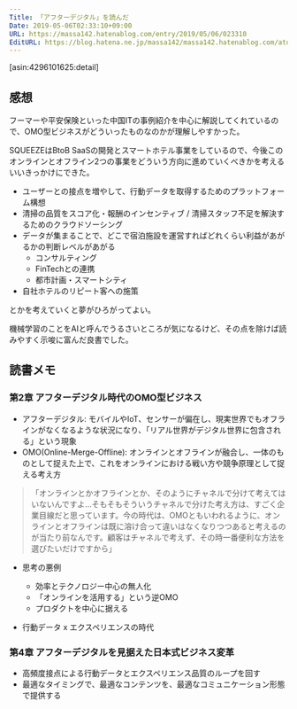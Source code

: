 ```yaml
---
Title: 「アフターデジタル」を読んだ
Date: 2019-05-06T02:33:10+09:00
URL: https://massa142.hatenablog.com/entry/2019/05/06/023310
EditURL: https://blog.hatena.ne.jp/massa142/massa142.hatenablog.com/atom/entry/17680117127114886133
---
```


[asin:4296101625:detail]

## 感想

フーマーや平安保険といった中国ITの事例紹介を中心に解説してくれているので、OMO型ビジネスがどういったものなのかが理解しやすかった。

SQUEEZEはBtoB SaaSの開発とスマートホテル事業をしているので、今後このオンラインとオフライン2つの事業をどういう方向に進めていくべきかを考えるいいきっかけにできた。

* ユーザーとの接点を増やして、行動データを取得するためのプラットフォーム構想
* 清掃の品質をスコア化・報酬のインセンティブ / 清掃スタッフ不足を解決するためのクラウドソーシング
* データが集まることで、どこで宿泊施設を運営すればどれくらい利益があがるかの判断レベルがあがる
  * コンサルティング
  * FinTechとの連携
  * 都市計画・スマートシティ
* 自社ホテルのリピート客への施策

とかを考えていくと夢がひろがってよい。

機械学習のことをAIと呼んでうるさいところが気になるけど、その点を除けば読みやすく示唆に富んだ良書でした。

## 読書メモ

### 第2章 アフターデジタル時代のOMO型ビジネス

* アフターデジタル: モバイルやIoT、センサーが偏在し、現実世界でもオフラインがなくなるような状況になり、「リアル世界がデジタル世界に包含される」という現象
* OMO(Online-Merge-Offline): オンラインとオフラインが融合し、一体のものとして捉えた上で、これをオンラインにおける戦い方や競争原理として捉える考え方

> 「オンラインとかオフラインとか、そのようにチャネルで分けて考えてはいないんですよ…そもそもそういうチャネルで分けた考え方は、すごく企業目線だと思っています。今の時代は、OMOともいわれるように、オンラインとオフラインは既に溶け合って違いはなくなりつつあると考えるのが当たり前なんです。顧客はチャネルで考えず、その時一番便利な方法を選びたいだけですから」

* 思考の悪例
  * 効率とテクノロジー中心の無人化
  * 「オンラインを活用する」という逆OMO
  * プロダクトを中心に据える

* 行動データ x エクスペリエンスの時代

### 第4章 アフターデジタルを見据えた日本式ビジネス変革

* 高頻度接点による行動データとエクスペリエンス品質のループを回す
* 最適なタイミングで、最適なコンテンツを、最適なコミュニケーション形態で提供する
